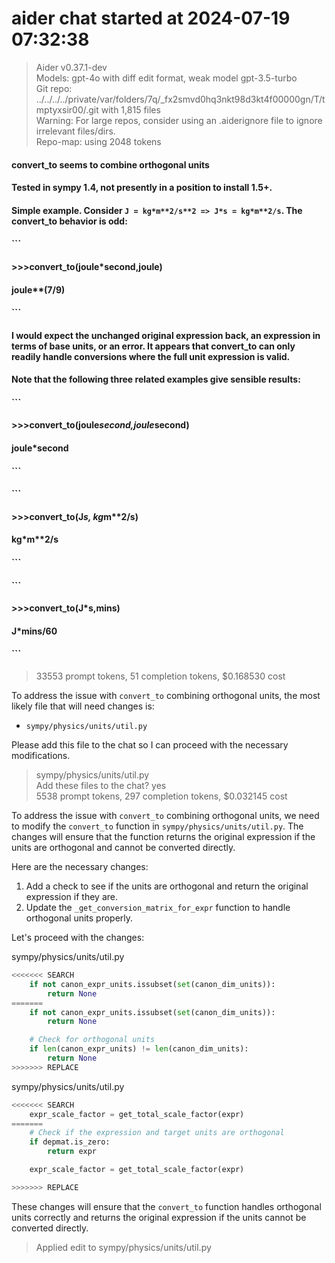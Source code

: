 
# aider chat started at 2024-07-19 07:32:38

> Aider v0.37.1-dev  
> Models: gpt-4o with diff edit format, weak model gpt-3.5-turbo  
> Git repo: ../../../../private/var/folders/7q/_fx2smvd0hq3nkt98d3kt4f00000gn/T/tmptyxsir00/.git with 1,815 files  
> Warning: For large repos, consider using an .aiderignore file to ignore irrelevant files/dirs.  
> Repo-map: using 2048 tokens  

#### convert_to seems to combine orthogonal units  
#### Tested in sympy 1.4, not presently in a position to install 1.5+.  
#### Simple example. Consider `J = kg*m**2/s**2 => J*s = kg*m**2/s`. The convert_to behavior is odd:  
#### ```  
#### >>>convert_to(joule*second,joule)  
####     joule**(7/9)  
#### ```  
#### I would expect the unchanged original expression back, an expression in terms of base units, or an error. It appears that convert_to can only readily handle conversions where the full unit expression is valid.  
####   
#### Note that the following three related examples give sensible results:  
#### ```  
#### >>>convert_to(joule*second,joule*second)  
####     joule*second  
#### ```  
#### ```  
#### >>>convert_to(J*s, kg*m**2/s)  
####     kg*m**2/s  
#### ```  
#### ```  
#### >>>convert_to(J*s,mins)  
####     J*mins/60  
#### ```  
> 33553 prompt tokens, 51 completion tokens, $0.168530 cost  

To address the issue with `convert_to` combining orthogonal units, the most likely file that will need changes is:

- `sympy/physics/units/util.py`

Please add this file to the chat so I can proceed with the necessary modifications.

> sympy/physics/units/util.py  
> Add these files to the chat? yes  
> 5538 prompt tokens, 297 completion tokens, $0.032145 cost  

To address the issue with `convert_to` combining orthogonal units, we need to modify the `convert_to` function in `sympy/physics/units/util.py`. The changes will ensure that the function returns the original expression if the units are orthogonal and cannot be converted directly.

Here are the necessary changes:

1. Add a check to see if the units are orthogonal and return the original expression if they are.
2. Update the `_get_conversion_matrix_for_expr` function to handle orthogonal units properly.

Let's proceed with the changes:

sympy/physics/units/util.py
```python
<<<<<<< SEARCH
    if not canon_expr_units.issubset(set(canon_dim_units)):
        return None
=======
    if not canon_expr_units.issubset(set(canon_dim_units)):
        return None

    # Check for orthogonal units
    if len(canon_expr_units) != len(canon_dim_units):
        return None
>>>>>>> REPLACE
```

sympy/physics/units/util.py
```python
<<<<<<< SEARCH
    expr_scale_factor = get_total_scale_factor(expr)
=======
    # Check if the expression and target units are orthogonal
    if depmat.is_zero:
        return expr

    expr_scale_factor = get_total_scale_factor(expr)

>>>>>>> REPLACE
```

These changes will ensure that the `convert_to` function handles orthogonal units correctly and returns the original expression if the units cannot be converted directly.

> Applied edit to sympy/physics/units/util.py  
